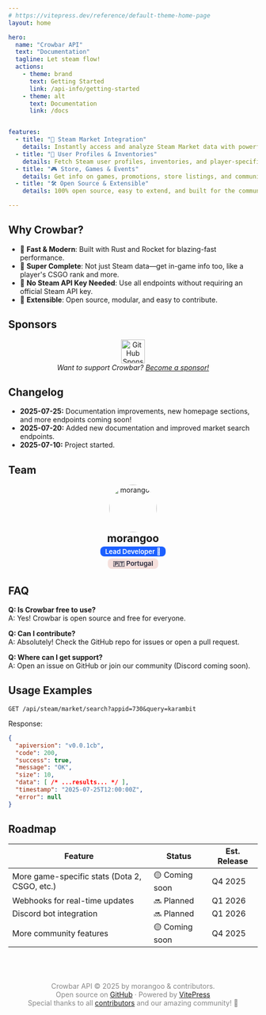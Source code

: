 ```yaml
---
# https://vitepress.dev/reference/default-theme-home-page
layout: home

hero:
  name: "Crowbar API"
  text: "Documentation"
  tagline: Let steam flow!
  actions:
    - theme: brand
      text: Getting Started
      link: /api-info/getting-started
    - theme: alt
      text: Documentation
      link: /docs


features:
  - title: "🛒 Steam Market Integration"
    details: Instantly access and analyze Steam Market data with powerful endpoints.
  - title: "👤 User Profiles & Inventories"
    details: Fetch Steam user profiles, inventories, and player-specific stats.
  - title: "🎮 Store, Games & Events"
    details: Get info on games, promotions, store listings, and community events.
  - title: "🛠️ Open Source & Extensible"
    details: 100% open source, easy to extend, and built for the community.

---
```




## Why Crowbar?

- 🚀 **Fast & Modern**: Built with Rust and Rocket for blazing-fast performance.
- 🧩 **Super Complete**: Not just Steam data—get in-game info too, like a player's CSGO rank and more.
- 🔑 **No Steam API Key Needed**: Use all endpoints without requiring an official Steam API key.
- 🔌 **Extensible**: Open source, modular, and easy to contribute.


## Sponsors

<div align="center">
  <a href="https://github.com/sponsors"><img src="https://github.githubassets.com/images/modules/site/sponsors/sponsors-mona.svg" width="48" alt="GitHub Sponsors"/></a>
  <br>
  <em>Want to support Crowbar? <a href="https://github.com/morangoo/crowbar">Become a sponsor!</a></em>
</div>


## Changelog

- <b>2025-07-25:</b> Documentation improvements, new homepage sections, and more endpoints coming soon!
- <b>2025-07-20:</b> Added new documentation and improved market search endpoints.
- <b>2025-07-10:</b> Project started.



## Team

<div align="center">
  <a href="https://github.com/morangoo"><img src="https://avatars.githubusercontent.com/u/171176624?v=4" width="96" style="border-radius:50%" alt="morangoo"/></a>
  <br>
  <span style="font-size:1.5em; font-weight:bold;">morangoo</span> <br>
  <span style="display:inline-block; background:#1c60ff; color:#fff; border-radius:8px; padding:2px 10px; font-size:0.95em; font-weight:600; margin:4px 0 2px 0; vertical-align:middle;">Lead Developer 🧃</span>
  <br>
  <span style="display:inline-block; background:#f5e0dc; color:#24273a; border-radius:8px; padding:2px 10px; font-size:0.95em; font-weight:600; margin:2px 0 2px 0; vertical-align:middle;">🇵🇹 Portugal</span>
</div>


## FAQ

**Q: Is Crowbar free to use?**  
A: Yes! Crowbar is open source and free for everyone.

**Q: Can I contribute?**  
A: Absolutely! Check the GitHub repo for issues or open a pull request.

**Q: Where can I get support?**  
A: Open an issue on GitHub or join our community (Discord coming soon).



## Usage Examples

```http
GET /api/steam/market/search?appid=730&query=karambit
```
Response:
```json
{
  "apiversion": "v0.0.1cb",
  "code": 200,
  "success": true,
  "message": "OK",
  "size": 10,
  "data": [ /* ...results... */ ],
  "timestamp": "2025-07-25T12:00:00Z",
  "error": null
}
```


## Roadmap

| Feature                                   | Status        | Est. Release |
|-------------------------------------------|---------------|--------------|
| More game-specific stats (Dota 2, CSGO, etc.) | 🟡 Coming soon | Q4 2025      |
| Webhooks for real-time updates                | 🔜 Planned     | Q1 2026      |
| Discord bot integration                       | 🔜 Planned     | Q1 2026     |
| More community features                       | 🟡 Coming soon | Q4 2025      |



<div align="center" style="margin-top:5em; color: #888;">
  Crowbar API © 2025 by morangoo & contributors.<br>
  Open source on <a href="https://github.com/morangoo/crowbar">GitHub</a> &middot; Powered by <a href="https://vitepress.dev/">VitePress</a><br>
  Special thanks to all <a href="https://github.com/morangoo/crowbar/graphs/contributors">contributors</a> and our amazing community! 💙
</div>

